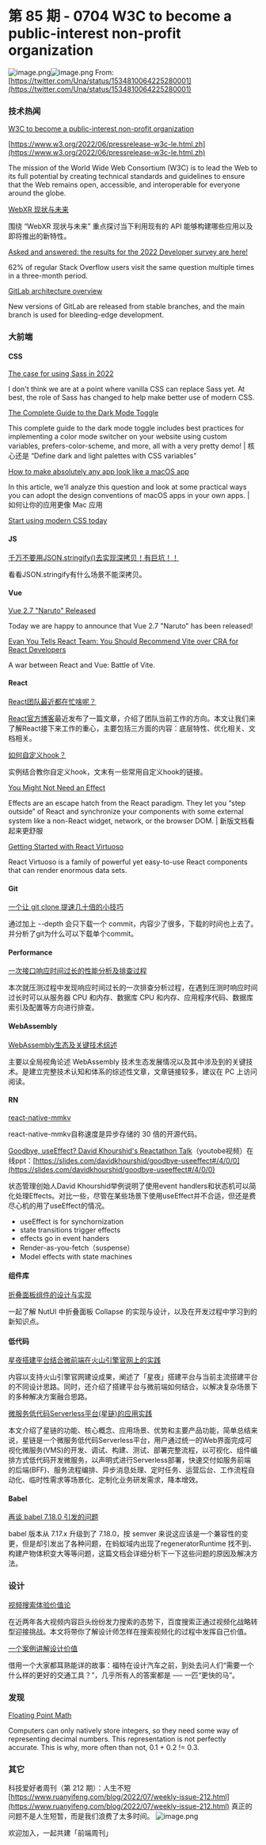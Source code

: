 # 第 85 期 - 0704 W3C to become a public-interest non-profit organization
![image.png](https://cdn.nlark.com/yuque/0/2022/png/85771/1656870911518-71383dc0-f056-4578-847d-47277826d526.png#clientId=ua3ec6d23-dcde-4&crop=0&crop=0&crop=1&crop=1&from=paste&height=275&id=uaf21e601&margin=%5Bobject%20Object%5D&name=image.png&originHeight=550&originWidth=800&originalType=binary&ratio=1&rotation=0&showTitle=false&size=250567&status=done&style=none&taskId=u8e489049-1ed0-47d9-a247-f5f4606705f&title=&width=400)![image.png](https://cdn.nlark.com/yuque/0/2022/png/85771/1656870986827-876537bf-0af7-41ae-8380-4d306b6386ba.png#clientId=ua3ec6d23-dcde-4&crop=0&crop=0&crop=1&crop=1&from=paste&height=88&id=u237c4539&margin=%5Bobject%20Object%5D&name=image.png&originHeight=208&originWidth=1168&originalType=binary&ratio=1&rotation=0&showTitle=false&size=69966&status=done&style=none&taskId=ua3cc196d-095a-4c33-9baf-d52a5d700c1&title=&width=495)
From: [https://twitter.com/Una/status/1534810064225280001](https://twitter.com/Una/status/1534810064225280001)
### 技术热闻
[W3C to become a public-interest non-profit organization](https://www.w3.org/2022/06/pressrelease-w3c-le.html.en)


[https://www.w3.org/2022/06/pressrelease-w3c-le.html.zh](https://www.w3.org/2022/06/pressrelease-w3c-le.html.zh)

The mission of the World Wide Web Consortium (W3C) is to lead the Web to its full potential by creating technical standards and guidelines to ensure that the Web remains open, accessible, and interoperable for everyone around the globe.

[WebXR 现状与未来](https://mp.weixin.qq.com/s/QfQACARN3lMgSiqErfFw3A)

围绕 “WebXR 现状与未来” 重点探讨当下利用现有的 API 能够构建哪些应用以及即将推出的新特性。

[Asked and answered: the results for the 2022 Developer survey are here!](https://stackoverflow.blog/2022/06/22/asked-and-answered-the-results-for-the-2022-developer-survey-are-here/)

62% of regular Stack Overflow users visit the same question multiple times in a three-month period.

[GitLab architecture overview](https://docs.gitlab.com/ee/development/architecture.html)

New versions of GitLab are released from stable branches, and the main branch is used for bleeding-edge development.

### 大前端
#### CSS
[The case for using Sass in 2022](https://blog.mayank.co/the-case-for-using-sass-in-2022)

I don't think we are at a point where vanilla CSS can replace Sass yet. At best, the role of Sass has changed to help make better use of modern CSS.

[The Complete Guide to the Dark Mode Toggle](https://ryanfeigenbaum.com/dark-mode/)

This complete guide to the dark mode toggle includes best practices for implementing a color mode switcher on your website using custom variables, prefers-color-scheme, and more, all with a very pretty demo! | 核心还是 “Define dark and light palettes with CSS variables”

[How to make absolutely any app look like a macOS app](https://evilmartians.com/chronicles/how-to-make-absolutely-any-app-look-like-a-macos-app)

In this article, we’ll analyze this question and look at some practical ways you can adopt the design conventions of macOS apps in your own apps. | 如何让你的应用更像 Mac 应用

[Start using modern CSS today](https://preset-env.cssdb.org/)


#### JS
[千万不要用JSON.stringify()去实现深拷贝！有巨坑！！](https://juejin.cn/post/7113829141392130078)

看看JSON.stringify有什么场景不能深拷贝。

#### Vue
[Vue 2.7 "Naruto" Released](https://blog.vuejs.org/posts/vue-2-7-naruto.html)

Today we are happy to announce that Vue 2.7 "Naruto" has been released!

[Evan You Tells React Team: You Should Recommend Vite over CRA for React Developers](https://levelup.gitconnected.com/evan-you-tells-react-team-you-should-recommend-vite-over-create-react-app-for-react-developers-e73aa4a789f)

A war between React and Vue: Battle of Vite.

#### React
[React团队最近都在忙啥呢？](https://juejin.cn/post/7113739374201684005)

[React官方博客](https://link.juejin.cn/?target=https%3A%2F%2Freactjs.org%2Fblog%2F2022%2F06%2F15%2Freact-labs-what-we-have-been-working-on-june-2022.html)最近发布了一篇文章，介绍了团队当前工作的方向。本文让我们来了解React接下来工作的重心，主要包括三方面的内容：底层特性、优化相关、文档相关。

[如何自定义hook？](https://www.robinwieruch.de/react-custom-hook/)

实例结合教你自定义hook，文末有一些常用自定义hook的链接。

[You Might Not Need an Effect](https://beta.reactjs.org/learn/you-might-not-need-an-effect)

Effects are an escape hatch from the React paradigm. They let you “step outside” of React and synchronize your components with some external system like a non-React widget, network, or the browser DOM. | 新版文档看起来更舒服

[Getting Started with React Virtuoso](https://virtuoso.dev/)

React Virtuoso is a family of powerful yet easy-to-use React components that can render enormous data sets.

#### Git
[一个让 git clone 提速几十倍的小技巧](https://mp.weixin.qq.com/s?__biz=Mzg3OTYzMDkzMg==&mid=2247484705&idx=1&sn=ee5b35736795d35db26428baf1072481)

通过加上 --depth 会只下载一个 commit，内容少了很多，下载的时间也上去了。并分析了git为什么可以下载单个commit。

#### Performance
[一次接口响应时间过长的性能分析及排查过程](https://juejin.cn/post/7108873657589432328)

本次就压测过程中发现响应时间过长的一次排查分析过程，在遇到压测时响应时间过长时可以从服务器 CPU 和内存、数据库 CPU 和内存、应用程序代码、数据库索引及配置等方向进行排查。

#### WebAssembly
[WebAssembly生态及关键技术综述](https://mp.weixin.qq.com/s/ZZbRRPTYAu8qUmLwKCs6ew)

主要以全局视角论述 WebAssembly 技术生态发展情况以及其中涉及到的关键技术。是建立完整技术认知和体系的综述性文章，文章链接较多，建议在 PC 上访问阅读。

#### RN
[react-native-mmkv](https://github.com/mrousavy/react-native-mmkv)

react-native-mmkv自称速度是异步存储的 30 倍的开源代码。


[Goodbye, useEffect? David Khourshid's Reactathon Talk](https://www.youtube.com/watch?v=HPoC-k7Rxwo)（youtobe视频）在线ppt：[https://slides.com/davidkhourshid/goodbye-useeffect#/4/0/0](https://slides.com/davidkhourshid/goodbye-useeffect#/4/0/0)

状态管理创始人David Khourshid举例说明了使用event handlers和状态机可以简化处理Effects。对比一些，尽管在某些场景下使用useEffect并不合适，但还是费尽心机的用了useEffect的情况。

- useEffect is for synchornization
- state transitions trigger effects
- effects go in event handers
- Render-as-you-fetch（suspense）
- Model effects with state machines 

#### 组件库
[折叠面板组件的设计与实现](https://mp.weixin.qq.com/s/uO-DI4MjGHjiwnJBYLz3gg)

一起了解 NutUI 中折叠面板 Collapse 的实现与设计，以及在开发过程中学习到的新知识点。

#### 低代码
[星夜搭建平台结合微前端在火山引擎官网上的实践](https://mp.weixin.qq.com/s/gT8vxweZPYm8f5YCi5u9mg)

内容以支持火山引擎官网建设成果，阐述了「星夜」搭建平台与当前主流搭建平台的不同设计思路。同时，还介绍了搭建平台与微前端如何结合，以解决复杂场景下的多种解决方案融合思路。

[微服务低代码Serverless平台(星链)的应用实践](https://mp.weixin.qq.com/s/XvliIkOwYIq4SMPNpsE4vA)

本文介绍了星链的功能、核心概念、应用场景、优势和主要产品功能，简单总结来说，星链是一个微服务低代码Serverless平台，用户通过统一的Web界面完成可视化微服务(VMS)的开发、调试、构建、测试、部署完整流程，以可视化、组件编排方式低代码开发微服务，以声明式进行Serverless部署，快速交付如服务前端的后端(BFF)、服务流程编排、异步消息处理、定时任务、运营后台、工作流程自动化、临时性需求等场景化、定制化业务研发需求，降本增效。

#### Babel
[再谈 babel 7.18.0 引发的问题](https://mp.weixin.qq.com/s/4TqSNvDtwH508A-fTnR-lQ)

babel 版本从 7.17.x 升级到了 7.18.0，按 semver 来说这应该是一个兼容性的变更，但是却引发出了各种问题，在蚂蚁域内出现了regeneratorRuntime 找不到、构建产物体积变大等等问题，这篇文档会详细分析下一下这些问题的原因及解决方法。

### 设计
[视频搜索体验价值论](https://mp.weixin.qq.com/s/psANM218bgauccF71aZXtg)

在近两年各大视频内容巨头纷纷发力搜索的态势下，百度搜索正通过视频化战略转型迎接挑战。本文将带你了解设计师怎样在搜索视频化的过程中发挥自己价值。

[一个案例讲解设计价值](http://www.mysecretrainbow.com/blog/23828.html)

借用一个大家都耳熟能详的故事：福特在设计汽车之前，到处去问人们“需要一个什么样的更好的交通工具？”，几乎所有人的答案都是 ── 一匹“更快的马”。

### 发现
[Floating Point Math](https://0.30000000000000004.com/)

Computers can only natively store integers, so they need some way of representing decimal numbers. This representation is not perfectly accurate. This is why, more often than not, 0.1 + 0.2 != 0.3.

### 其它
科技爱好者周刊（第 212 期）：人生不短[
](http://www.ruanyifeng.com/blog/2021/05/weekly-issue-160.html)[https://www.ruanyifeng.com/blog/2022/07/weekly-issue-212.html](https://www.ruanyifeng.com/blog/2022/07/weekly-issue-212.html)
真正的问题不是人生短暂，而是我们浪费了太多时间。
![image.png](https://cdn.nlark.com/yuque/0/2020/png/85771/1605930034828-7fc81343-651f-4a15-8465-eebe5a23cf61.png#crop=0&crop=0&crop=1&crop=1&height=31&id=C5Hpa&margin=%5Bobject%20Object%5D&name=image.png&originHeight=90&originWidth=2186&originalType=binary&ratio=1&rotation=0&showTitle=false&size=14325&status=done&style=none&title=&width=746)


欢迎加入，一起共建「前端周刊」

